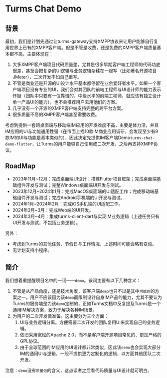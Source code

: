 # Turms Chat Demo

## 背景

最初，我们是计划先通过让turms-gateway支持XMPP协议来让用户能够自行复用世界上已有的XMPP客户端。但是不管是收费，还是免费的XMPP客户端质量基本都不高，主要体现在：

1. 大多XMPP客户端项目代码质量差，尤其是很多早期客户端工程师的代码功底很差，甚至会把复杂的UI逻辑与业务逻辑杂糅在一起写（比如著名开源项目JMeter），二次开发不如自己重写。
2. 不管是商业还是开源的UI设计水平基本都停留在业余爱好者水平。如果一个客户端项目没有专业的UI，我们会对其团队的前端工程师与UI设计师的能力表示怀疑（团队中只要有一位靠谱的、中级水平的前端工程师，就应该有独立设计单一产品UI的能力），也不会推荐用户去用他们的方案。
3. 几乎没有一个开源的XMPP客户端支持完整的跨平台方案。
4. 很多质量不高的XMPP客户端甚至需要收费。

考虑到提供一套跨桌面端与移动端IM应用的开发难度不高，主要是体力活，并且IM应用的UI与功能通用性强（在市面上找10款IM商业应用调研，会发现至少有9款IM的UI与功能是基本类似的），因此决定先提供IM客户端Demo`turms-chat-demo-flutter`，让Turms的用户能够自己使用或二次开发，之后再支持XMPP协议。

## RoadMap

* 2023年11月~12月：完成桌面端UI设计；搭建Flutter项目框架；完成桌面端基础组件开发与测试；完整Windows桌面端UI开发与测试。
* 2023年12月~2024年1月：完成MacOS桌面端的UI适配工作；完成移动端基础组件开发与测试；完成Android手机端的UI开发与测试。
* 2024年1月~2024年2月：完成iOS手机端的UI适配工作。
* 2024年2月~3月：完成Web端的UI开发。
* 2024年3月~4月：集成turms-client-dart与实现IM业务逻辑（上述任务只有UI开发与测试，不包括业务逻辑）。

另外：

* 考虑到Turms的其他任务、节假日与工作情况，上述时间可能会略有变动。
* 无计划支持小程序。

## 简介

我们想着重提醒项目名中的一词——`demo`。该词主要有以下几种含义：

1. 不管是从产品角度，还是技术角度，该客户端`demo`也只不过是其中`可能的`的方案之一，用户不应该因为该`demo`而限制设计自身IM产品的能力，尤其不要认为Turms的服务端是为该`demo`定制的，正如Turms文档中反复提及Turms是一个通用IM解决方案，致力于解决各种IM场景。
2. 为用户的二次开发做准备。这主要分为三个方面：
   1. UI与业务逻辑分离。方便需要二次开发的团队复用UI来实现自己的业务逻辑。
   2. 依旧采用宽松的Apache 2.0，而不是客户端开源项目常见的、更加严格的GPL协议。
   3. 由于全球范围的IM应用的UI设计都非常类似，因此该`demo`也会实现大部分IM的通用UI与逻辑，一般不提供更为定制化的逻辑，以方面其他团队二次开发。

注意：`demo`没有`质量低`的含义，这点读者之后看代码质量与UI设计就可明白。
